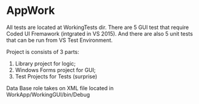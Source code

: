 # AppWork
All tests are located at WorkingTests dir.
There are 5 GUI test that require Coded UI Fremawork (intgrated in VS 2015).
And there are also 5 unit tests that can be run from VS Test Environment.

Project is consists of 3 parts:
1. Library project for logic;
2. Windows Forms project for GUI;
3. Test Projects for Tests (surprise)

Data Base role takes on XML file located in WorkApp/WorkingGUI/bin/Debug
